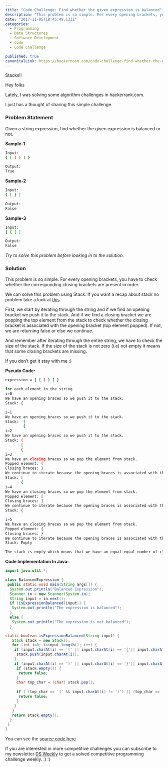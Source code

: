 ```yaml
---
title: "Code Challenge: Find whether the given expression is balanced"
description: "This problem is so simple. For every opening brackets, you have to check whether the corresponding closing brackets are present in order. We can solve this problem using Stack. If you want a recap…"
date: "2017-11-05T18:45:49.133Z"
categories: 
  - Programming
  - Data Structures
  - Software Development
  - Code
  - Code Challenge

published: true
canonicalLink: https://hackernoon.com/code-challenge-find-whether-the-given-expression-is-balanced-d9cb9793bcf0
---
```


Stacks!!

Hey folks

Lately, I was solving some algorithm challenges in hackerrank.com.

I just has a thought of sharing this simple challenge.

### Problem Statement

Given a string expression, find whether the given expression is balanced or not.

**Sample-1**

```bash
Input:
{ [ ( ) ] }

Output:
True
```

**Sample-2**

```bash
Input:
{ [ } ]

Output:
False
```

**Sample-3**

```bash
Input:
{ { [ ]

Output:
False
```

_Try to solve this problem before looking in to the solution._

### Solution

This problem is so simple. For every opening brackets, you have to check whether the corresponding closing brackets are present in order.

We can solve this problem using Stack. If you want a recap about stack no problem take a look at [this](https://www.youtube.com/watch?v=wjI1WNcIntg).

First, we start by iterating through the string and if we find an opening bracket we push it to the stack. And if we find a closing bracket we are popping the top element from the stack to check whether the closing bracket is associated with the opening bracket (top element popped). If not, we are returning false or else we continue.

And remember after iterating through the entire string, we have to check the size of the stack. If the size of the stack is not zero (i.e) not empty it means that some closing brackets are missing.

If you don’t get it stay with me :)

**Pseudo Code:**

```bash
expression = { [ ( ) ] }

for each element in the string
i=0
We have an opening braces so we push it to the stack. 
Stack: {

i=1
We have an opening braces so we push it to the stack.
Stack:  [
        {
i=2
We have an opening braces so we push it to the stack.
Stack: (
       [
       {
i=3
We have an closing braces so we pop the element from stack.
Popped element: (
Closing braces: )
We continue to iterate because the opening braces is associated with the closed braces.
Stack: [
       {
i=4
We have an closing braces so we pop the element from stack.
Popped element: [
Closing braces: ]
We continue to iterate because the opening braces is associated with the closed braces.
Stack: {

i=5
We have an closing braces so we pop the element from stack.
Popped element: {
Closing braces: }
We continue to iterate because the opening braces is associated with the closed braces.
Stack: Empty

The stack is empty which means that we have an equal equal number of closing braces for all opening braces. 


```

**Code Implementation In Java:**

```java
import java.util.*;

class BalancedExpression {
 public static void main(String args[]) {
  System.out.println("Balanced Expression");
  Scanner in = new Scanner(System.in);
  String input = in.next();
  if (isExpressionBalanced(input)) {
   System.out.println("The expression is balanced");
  }
  else {
   System.out.println("The expression is not balanced");
  }

static boolean isExpressionBalanced(String input) {
   Stack stack = new Stack();
   for (int i=0; i<input.length(); i++) {
    if (input.charAt(i) == '(' || input.charAt(i) == '{'|| input.charAt(i) == '[') {
     stack.push(input.charAt(i));
    }
    if (input.charAt(i) == ')' || input.charAt(i) == '}'|| input.charAt(i) == ']') {
     if (stack.empty()) {
      return false;
     }
     char top_char = (char) stack.pop();
     
     if ( (top_char == '(' && input.charAt(i) != ')') || (top_char == '{' && input.charAt(i) != '}') || (top_char == '[' && input.charAt(i) != ']') ) {
      return false;
     }   
    }
   }
   return stack.empty();
  }
 }
}
```

You can see the [source code here](https://github.com/srebalaji/Data-Structures-And-Algorithms/blob/master/stacks/BalancedExpression.java)

If you are interested in more competitive challenges you can subscribe to my newsletter [DS Weekly](https://www.getrevue.co/profile/srebalaji) to get a solved competitive programming challenge weekly. :) :)